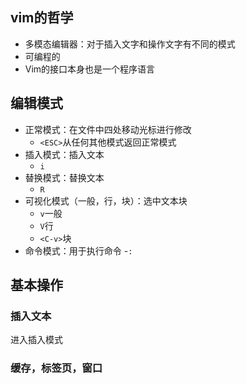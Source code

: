 ## vim的哲学
- 多模态编辑器：对于插入文字和操作文字有不同的模式
- 可编程的
- Vim的接口本身也是一个程序语言
## 编辑模式
- 正常模式：在文件中四处移动光标进行修改 
    - `<ESC>`从任何其他模式返回正常模式
- 插入模式：插入文本
    - `i`
- 替换模式：替换文本
    - `R`
- 可视化模式（一般，行，块）：选中文本块
    - `v`一般
    - `V`行
    - `<C-v>`块
- 命令模式：用于执行命令
    -`:`

## 基本操作
### 插入文本
进入插入模式
### 缓存，标签页，窗口

